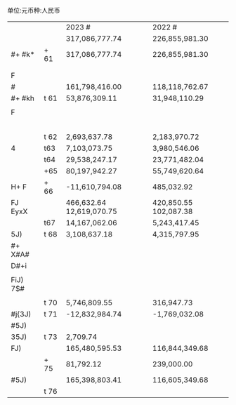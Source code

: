 单位:元币种:人民币  

<table><tr><td></td><td></td><td>2023 #</td><td>2022 #</td></tr><tr><td></td><td></td><td>317,086,777.74</td><td>226,855,981.30</td></tr><tr><td>#+ #k*</td><td>+ 61</td><td>317,086,777.74</td><td>226,855,981.30</td></tr><tr><td></td><td></td><td></td><td></td></tr><tr><td></td><td></td><td></td><td></td></tr><tr><td>F</td><td></td><td></td><td></td></tr><tr><td>#</td><td></td><td>161,798,416.00</td><td>118,118,762.67</td></tr><tr><td>#+ #kh</td><td>t 61</td><td>53,876,309.11</td><td>31,948,110.29</td></tr><tr><td></td><td></td><td></td><td></td></tr><tr><td>F</td><td></td><td></td><td></td></tr><tr><td></td><td></td><td></td><td></td></tr><tr><td></td><td></td><td></td><td></td></tr><tr><td></td><td></td><td></td><td></td></tr><tr><td></td><td></td><td></td><td></td></tr><tr><td></td><td></td><td></td><td></td></tr><tr><td></td><td>t 62</td><td>2,693,637.78</td><td>2,183,970.72</td></tr><tr><td>4  </td><td>t63</td><td>7,103,073.75</td><td>3,980,546.06</td></tr><tr><td></td><td>t64</td><td>29,538,247.17</td><td>23,771,482.04</td></tr><tr><td></td><td>+65</td><td>80,197,942.27</td><td>55,749,620.64</td></tr><tr><td>H+ F</td><td>+ 66</td><td>-11,610,794.08</td><td>485,032.92</td></tr><tr><td>FJ EyxX</td><td></td><td>466,632.64 12,619,070.75</td><td>420,850.55 102,087.38</td></tr><tr><td></td><td>t67</td><td>14,167,062.06</td><td>5,243,417.45</td></tr><tr><td>5J)</td><td>t 68</td><td>3,108,637.18</td><td>4,315,797.95</td></tr><tr><td>#+ X#A#</td><td></td><td></td><td></td></tr><tr><td>D#+i</td><td></td><td></td><td></td></tr><tr><td></td><td></td><td></td><td></td></tr><tr><td>FiJ) 7$# </td><td></td><td></td><td></td></tr><tr><td></td><td></td><td></td><td></td></tr><tr><td></td><td>t 70</td><td>5,746,809.55</td><td>316,947.73</td></tr><tr><td>#j{3J)</td><td>t 71</td><td>-12,832,984.74</td><td>-1,769,032.08</td></tr><tr><td>#5J)</td><td></td><td></td><td></td></tr><tr><td>35J)</td><td>t 73</td><td>2,709.74</td><td></td></tr><tr><td>FJ)</td><td></td><td>165,480,595.53</td><td>116,844,349.68</td></tr><tr><td></td><td>+ 75</td><td>81,792.12</td><td>239,000.00</td></tr><tr><td>#5J)</td><td></td><td>165,398,803.41</td><td>116,605,349.68</td></tr><tr><td></td><td>t 76</td><td></td><td></td></tr></table>